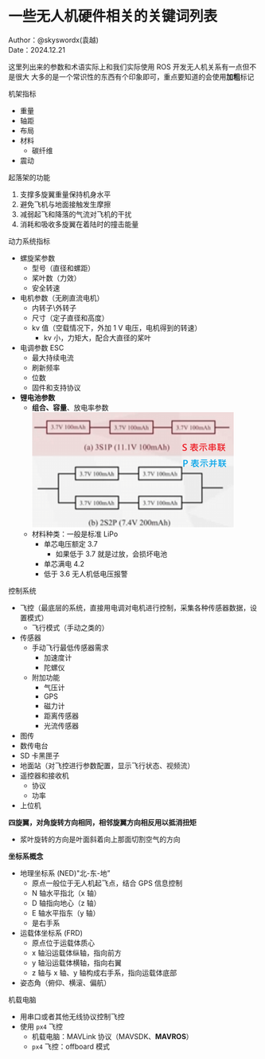 
# 一些无人机硬件相关的关键词列表

Author：@skyswordx(袁越)  
Date：2024.12.21

这里列出来的参数和术语实际上和我们实际使用 ROS 开发无人机关系有一点但不是很大
大多的是一个常识性的东西有个印象即可，重点要知道的会使用**加粗**标记

机架指标
- 重量
- 轴距
- 布局
- 材料
	- 碳纤维
- 震动


起落架的功能
1. 支撑多旋翼重量保持机身水平
2. 避免飞机与地面接触发生摩擦
3. 减弱起飞和降落的气流对飞机的干扰
4. 消耗和吸收多旋翼在着陆时的撞击能量


动力系统指标
- 螺旋桨参数
	- 型号（直径和螺距）
	- 桨叶数（力效）
	- 安全转速
- 电机参数（无刷直流电机）
	- 内转子\外转子
	- 尺寸（定子直径和高度）
	- kv 值（空载情况下，外加 1 V 电压，电机得到的转速）
		- kv 小，力矩大，配合大直径的桨叶
- 电调参数 ESC
	- 最大持续电流
	- 刷新频率
	- 位数
	- 固件和支持协议
- **锂电池参数**
	- **组合、容量**、放电率参数
	 ![](./assets-of-UAV-concepts/image-0.png)
	- 材料种类：一般是标准 LiPo 
		- 单芯电压额定 3.7
			- 如果低于 3.7 就是过放，会损坏电池
		- 单芯满电 4.2
		- 低于 3.6 无人机低电压报警


控制系统
- 飞控（最底层的系统，直接用电调对电机进行控制，采集各种传感器数据，设置模式）
	- 飞行模式（手动之类的）
- 传感器
	- 手动飞行最低传感器需求
		- 加速度计
		- 陀螺仪
	- 附加功能
		- 气压计
		- GPS
		- 磁力计
		- 距离传感器
		- 光流传感器
- 图传
- 数传电台
- SD 卡黑匣子
- 地面站（对飞控进行参数配置，显示飞行状态、视频流）
- 遥控器和接收机
	- 协议
	- 功率
- 上位机



**四旋翼，对角旋转方向相同，相邻旋翼方向相反用以抵消扭矩**
- 浆叶旋转的方向是叶面斜着向上那面切割空气的方向


**坐标系概念**
- 地理坐标系 (NED)"北-东-地”
	- 原点一般位于无人机起飞点，结合 GPS 信息控制
	- N 轴水平指北（x 轴）
	- D 轴指向地心（z 轴）
	- E 轴水平指东（y 轴）
	- 是右手系
- 运载体坐标系 (FRD)
	- 原点位于运载体质心
	- x 轴沿运载体纵轴，指向前方
	- y 轴沿运载体横轴，指向右翼
	- z 轴与 x 轴、y 轴构成右手系，指向运载体底部
- 姿态角（俯仰、横滚、偏航） 


机载电脑
- 用串口或者其他无线协议控制飞控
- 使用 `px4` 飞控
	- 机载电脑：MAVLink 协议（MAVSDK、**MAVROS**）
	- `px4` 飞控：offboard 模式




